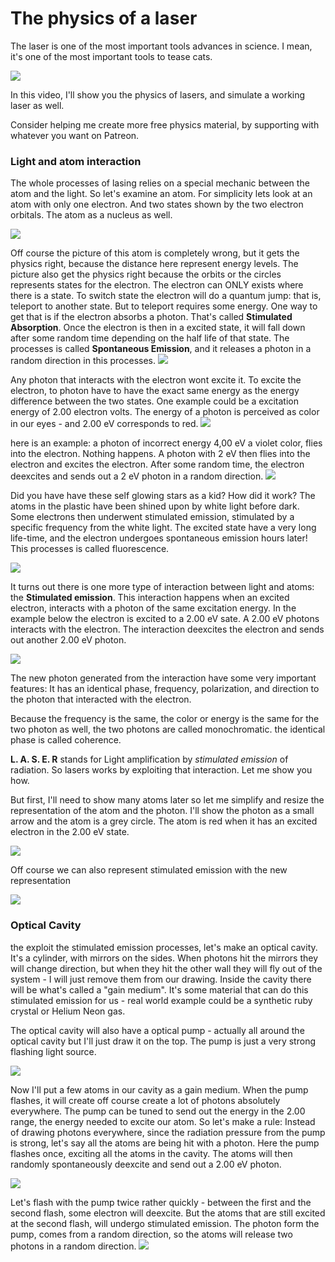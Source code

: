 # The physics of a laser
The laser is one of the most important tools advances in science. I mean, it's one of the most important tools to tease cats.


<img src="https://media1.tenor.com/images/2f0877e3615e63d0bf78a00cdf8d2273/tenor.gif?itemid=3454835"/>

In this video, I'll show you the physics of lasers, and simulate a working laser as well.

Consider helping me create more free physics material, by supporting with whatever you want on Patreon.

### Light and atom interaction
The whole processes of lasing relies on a special mechanic between the atom and the light. So let's examine an atom. For simplicity lets look at an atom with only one electron. And two states shown by the two electron orbitals. The atom as a nucleus as well.

<img src="./00_atom_reveal/atom/atom.gif"/>

Off course the picture of this atom is completely wrong, but it gets the physics right, because the distance here represent energy levels. The picture also get the physics right because the orbits or the circles represents states for the electron. The electron can ONLY exists where there is a state. To switch state the electron will do a quantum jump: that is, teleport to another state. But to teleport requires some energy. One way to get that is if the electron absorbs a photon. That's called **Stimulated Absorption**. Once the electron is then in a excited state, it will fall down after some random time depending on the half life of that state. The processes is called **Spontaneous Emission**, and it releases a photon in a random direction in this processes.
<img src="./01_atom_interaction/interaction/interaction.gif"/>

Any photon that interacts with the electron wont excite it. To excite the electron, to photon have to have the exact same energy as the energy difference between the two states. One example could be a excitation energy of 2.00 electron volts. The energy of a photon is perceived as color in our eyes - and 2.00 eV corresponds to red.
<img src="./02_correct_color/correct_color/correct_color.gif"/>

here is an example: a photon of incorrect energy 4,00 eV a violet color, flies into the electron. Nothing happens. A photon with 2 eV then flies into the electron and excites the electron. After some random time, the electron deexcites and sends out a 2 eV photon in a random direction.
<img src="./03_correct_color_interact/correct_color_int/correct_color_int.gif"/>

Did you have have these self glowing stars as a kid? How did it work? The atoms in the plastic have been shined upon by white light before dark. Some electrons then underwent stimulated emission, stimulated by a specific frequency from the white light. The excited state have a very long life-time, and the electron undergoes spontaneous emission hours later! This processes is called fluorescence.

<img src="stars.jpg"/>

It turns out there is one more type of interaction between light and atoms: the **Stimulated emission**. This interaction happens when an excited electron, interacts with a photon of the same excitation energy. In the example below the electron is excited to a 2.00 eV sate. A 2.00 eV photons interacts with the electron. The interaction deexcites the electron and sends out another 2.00 eV photon.

<img src="./04_stim_em/stim_em/stim_em.gif"/>

The new photon generated from the interaction have some very important features: It has an identical phase, frequency, polarization, and direction to the photon that interacted with the electron.

Because the frequency is the same, the color or energy is the same for the two photon as well, the two photons are called monochromatic. the identical phase is called coherence.

**L. A. S. E. R** stands for Light amplification by *stimulated emission* of radiation. So lasers works by exploiting that interaction. Let me show you how.

But first, I'll need to show many atoms later so let me simplify and resize the representation of the atom and the photon.  I'll show the photon as a small arrow and the atom is a grey circle. The atom is red when it has an excited electron in the 2.00 eV state.

<img src="./06_penergy_system0/interact_example/interact_example.gif"/>

Off course we can also represent stimulated emission with the new representation

<img src="./06_penergy_system0/stim_em2/stim_em2.gif"/>

### Optical Cavity

the exploit the stimulated emission processes, let's make an optical cavity. It's a cylinder, with mirrors on the sides. When photons hit the mirrors they will change direction, but when they hit the other wall they will fly out of the system - I will just remove them from our drawing. Inside the cavity there will be what's called a "gain medium". It's some material that can do this stimulated emission for us - real world example could be a synthetic ruby crystal or Helium Neon gas.

The optical cavity will also have a optical pump - actually all around the optical cavity but I'll just draw it on the top. The pump is just a very strong flashing light source.

<img src="./07_cavity/cavity/cavity.gif"/>

Now I'll put a few atoms in our cavity as a gain medium. When the pump flashes, it will create off course create a lot of photons absolutely everywhere. The pump can be tuned to send out the energy in the 2.00 range, the energy needed to excite our atom. So let's make a rule: Instead of drawing photons everywhere, since the radiation pressure from the pump is strong, let's say all the atoms are being hit with a photon. Here the pump flashes once, exciting all the atoms in the cavity. The atoms will then randomly spontaneously deexcite and send out a 2.00 eV photon.

<img src="./07_cavity/cavity_abs/cavity_abs.gif"/>

Let's flash with the pump twice rather quickly - between the first and the second flash, some electron will deexcite. But the atoms that are still excited at the second flash, will undergo stimulated emission. The photon form the pump, comes from a random direction, so the atoms will release two photons in a random direction.
<img src="./07_cavity/cavity_stim/cavity_stim.gif"/>
